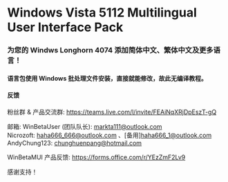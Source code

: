 # Windows Vista 5112 Multilingual User Interface Pack
### 为您的 Windws Longhorn 4074 添加简体中文、繁体中文及更多语言！
#### 语言包使用 Windows 批处理文件安装，直接就能修改，故此无编译教程。

#### 反馈
粉丝群 & 产品交流群: https://teams.live.com/l/invite/FEAiNqXRjDpEszT-gQ  

邮箱: 
 WinBetaUser (团队队长): markta111@outlook.com  
 Nicrozoft: haha666_666@outlook.com 、[备用]haha666_1@outlook.com  
 AndyChung123: chunghuenpang@hotmail.com  

WinBetaMUI 产品反馈: https://forms.office.com/r/YEzZmF2Lv9

感谢支持！
